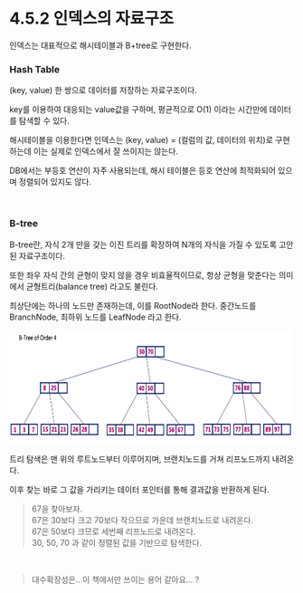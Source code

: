 # 4.5.2 인덱스의 자료구조

인덱스는 대표적으로 해시테이블과 B+tree로 구현한다. 

### Hash Table 

(key, value) 한 쌍으로 데이터를 저장하는 자료구조이다. 

key를 이용하여 대응되는 value값을 구하며, 평균적으로 O(1) 이라는 시간만에 데이터를 탐색할 수 있다. 

해시테이블을 이용한다면 인덱스는 (key, value) = (컬럼의 값, 데이터의 위치)로 구현하는데 이는 실제로 인덱스에서 잘 쓰이지는 않는다. 

DB에서는 부등호 연산이 자주 사용되는데, 해시 테이블은 등호 연산에 최적화되어 있으며 정렬되어 있지도 않다. 


<br />

### B-tree

B-tree란, 자식 2개 만을 갖는 이진 트리를 확장하여 N개의 자식을 가질 수 있도록 고안된 자료구조이다. 

또한 좌우 자식 간의 균형이 맞지 않을 경우 비효율적이므로, 항상 균형을 맞춘다는 의미에서 균형트리(balance tree) 라고도 불린다.

최상단에는 하나의 노드만 존재하는데, 이를 RootNode라 한다. 중간노드를 BranchNode, 최하위 노드를 LeafNode 라고 한다. 

<img src="../../assets/4.5.2/btree.jpg" width="500px" height="200px">


트리 탐색은 맨 위의 루트노드부터 이루어지며, 브랜치노드를 거쳐 리프노드까지 내려온다. 

이후 찾는 바로 그 값을 가리키는 데이터 포인터를 통해 결과값을 반환하게 된다. 

> 67을 찾아보자.      
> 67은 30보다 크고 70보다 작으므로 가운데 브랜치노드로 내려온다.     
> 67은 50보다 크므로 세번째 리프노드로 내려온다.      
> 30, 50, 70 과 같이 정렬된 값을 기반으로 탐색한다.      

<br />

> 대수확장성은.. 이 책에서만 쓰이는 용어 같아요... ? 

